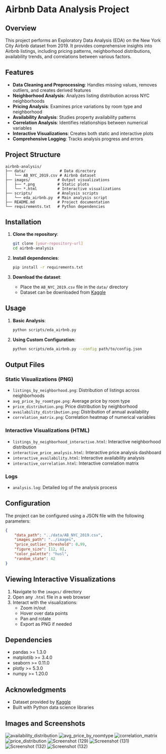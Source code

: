 # Airbnb Data Analysis Project

## Overview
This project performs an Exploratory Data Analysis (EDA) on the New York City Airbnb dataset from 2019. It provides comprehensive insights into Airbnb listings, including pricing patterns, neighborhood distributions, availability trends, and correlations between various factors.

## Features
- **Data Cleaning and Preprocessing**: Handles missing values, removes outliers, and creates derived features
- **Neighborhood Analysis**: Analyzes listing distribution across NYC neighborhoods
- **Pricing Analysis**: Examines price variations by room type and neighborhood
- **Availability Analysis**: Studies property availability patterns
- **Correlation Analysis**: Identifies relationships between numerical variables
- **Interactive Visualizations**: Creates both static and interactive plots
- **Comprehensive Logging**: Tracks analysis progress and errors

## Project Structure
```
airbnb-analysis/
├── data/               # Data directory
│   └── AB_NYC_2019.csv # Airbnb dataset
├── images/            # Output visualizations
│   ├── *.png          # Static plots
│   └── *.html         # Interactive visualizations
├── scripts/           # Analysis scripts
│   └── eda_airbnb.py  # Main analysis script
├── README.md          # Project documentation
└── requirements.txt   # Python dependencies
```

## Installation

1. **Clone the repository**:
   ```bash
   git clone [your-repository-url]
   cd airbnb-analysis
   ```

2. **Install dependencies**:
   ```bash
   pip install -r requirements.txt
   ```

3. **Download the dataset**:
   - Place the `AB_NYC_2019.csv` file in the `data/` directory
   - Dataset can be downloaded from [Kaggle](https://www.kaggle.com/dgomonov/new-york-city-airbnb-open-data)

## Usage

1. **Basic Analysis**:
   ```bash
   python scripts/eda_airbnb.py
   ```

2. **Using Custom Configuration**:
   ```bash
   python scripts/eda_airbnb.py --config path/to/config.json
   ```

## Output Files

### Static Visualizations (PNG)
- `listings_by_neighborhood.png`: Distribution of listings across neighborhoods
- `avg_price_by_roomtype.png`: Average price by room type
- `price_distribution.png`: Price distribution by neighborhood
- `availability_distribution.png`: Distribution of annual availability
- `correlation_matrix.png`: Correlation heatmap of numerical variables

### Interactive Visualizations (HTML)
- `listings_by_neighborhood_interactive.html`: Interactive neighborhood distribution
- `interactive_price_analysis.html`: Interactive price analysis dashboard
- `interactive_availability.html`: Interactive availability analysis
- `interactive_correlation.html`: Interactive correlation matrix

### Logs
- `analysis.log`: Detailed log of the analysis process

## Configuration
The project can be configured using a JSON file with the following parameters:
```json
{
    "data_path": "../data/AB_NYC_2019.csv",
    "images_path": "../images",
    "price_outlier_threshold": 0.99,
    "figure_size": [12, 8],
    "color_palette": "husl",
    "random_state": 42
}
```

## Viewing Interactive Visualizations
1. Navigate to the `images/` directory
2. Open any `.html` file in a web browser
3. Interact with the visualizations:
   - Zoom in/out
   - Hover over data points
   - Pan and rotate
   - Export as PNG if needed

## Dependencies
- pandas >= 1.3.0
- matplotlib >= 3.4.0
- seaborn >= 0.11.0
- plotly >= 5.3.0
- numpy >= 1.20.0

## Acknowledgments
- Dataset provided by [Kaggle](https://www.kaggle.com/dgomonov/new-york-city-airbnb-open-data)
- Built with Python data science libraries

## Images and Screenshots 

![availability_distribution](https://github.com/user-attachments/assets/2735659d-24d4-427d-841f-5855eaaaf623)
![avg_price_by_roomtype](https://github.com/user-attachments/assets/f63a61d5-d9a4-40b4-a7d4-b4279ed9bf1a)
![correlation_matrix](https://github.com/user-attachments/assets/f352adba-fc1f-4521-9cd6-186221c53b64)
![price_distribution](https://github.com/user-attachments/assets/563b85fb-7d53-487a-a138-7998b5483b0b)
![Screenshot (129)](https://github.com/user-attachments/assets/33b45c6f-d377-4038-85e0-2c001160736e)
![Screenshot (131)](https://github.com/user-attachments/assets/c5a737e6-9558-45f0-87cc-266e4736f05d)
![Screenshot (132)](https://github.com/user-attachments/assets/a302f895-8753-4f40-aa62-701c7e2da6ca)
![Screenshot (132)](https://github.com/user-attachments/assets/038f5d71-0101-4642-8682-598cc0ad6781)
